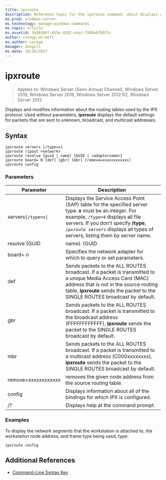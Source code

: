 ```yaml
---
title: ipxroute
description: Reference topic for the ipxroute command, which displays and modifies information about the routing tables used by the IPX protocol.
ms.prod: windows-server
ms.technology: manage-windows-commands
ms.topic: article
ms.assetid: 3a30304f-655e-43d2-a4ac-7568abf8975c
author: coreyp-at-msft
ms.author: coreyp
manager: dongill
ms.date: 10/16/2017
---
```


# ipxroute

> Applies to: Windows Server (Semi-Annual Channel), Windows Server 2019, Windows Server 2016, Windows Server 2012 R2, Windows Server 2012

Displays and modifies information about the routing tables used by the IPX protocol. Used without parameters, **ipxroute** displays the default settings for packets that are sent to unknown, broadcast, and multicast addresses.

## Syntax

```
ipxroute servers [/type=x]
ipxroute ripout <network>
ipxroute resolve {guid | name} {GUID | <adaptername>}
ipxroute board= N [def] [gbr] [mbr] [remove=xxxxxxxxxxxx]
ipxroute config
```

### Parameters
| Parameter | Description |
| ------- | -------- |
| servers`[/type=x]` | Displays the Service Access Point (SAP) table for the specified server type. **x** must be an integer. For example, `/type=4` displays all file servers. If you don't specify **/type**, `ipxroute servers` displays all types of servers, listing them by server name. |
| resolve`{GUID | name}` `{GUID | adaptername}` | Resolves the name of the GUID to its friendly name, or the friendly name to its GUID. |
| board= *n* | Specifies the network adapter for which to query or set parameters. |
| def | Sends packets to the ALL ROUTES broadcast. If a packet is transmitted to a unique Media Access Card (MAC) address that is not in the source routing table, **ipxroute** sends the packet to the SINGLE ROUTES broadcast by default. |
| gbr | Sends packets to the ALL ROUTES broadcast. If a packet is transmitted to the broadcast address (FFFFFFFFFFFF), **ipxroute** sends the packet to the SINGLE ROUTES broadcast by default. |
| mbr | Sends packets to the ALL ROUTES broadcast. If a packet is transmitted to a multicast address (C000xxxxxxxx), **ipxroute** sends the packet to the SINGLE ROUTES broadcast by default. |
| remove=*xxxxxxxxxxxx* | removes the given node address from the source routing table. |
| config | Displays information about all of the bindings for which IPX is configured. |
| /? | Displays help at the command prompt. |

### Examples

To display the network segments that the workstation is attached to, the workstation node address, and frame type being used, type:

```
ipxroute config
```

## Additional References

- [Command-Line Syntax Key](command-line-syntax-key.md)
